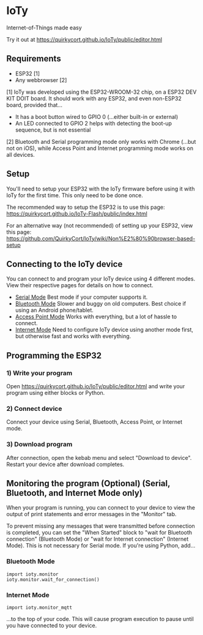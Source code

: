 # IoTy

Internet-of-Things made easy

Try it out at https://quirkycort.github.io/IoTy/public/editor.html

## Requirements

* ESP32 [1]
* Any webbrowser [2]

[1] IoTy was developed using the ESP32-WROOM-32 chip, on a ESP32 DEV KIT DOIT board.
It should work with any ESP32, and even non-ESP32 board, provided that...

* It has a boot button wired to GPIO 0 (...either built-in or external)
* An LED connected to GPIO 2 helps with detecting the boot-up sequence, but is not essential

[2] Bluetooth and Serial programming mode only works with Chrome (...but not on iOS), while Access Point and Internet programming mode works on all devices.

## Setup

You'll need to setup your ESP32 with the IoTy firmware before using it with IoTy for the first time.
This only need to be done once.

The recommended way to setup the ESP32 is to use this page: https://quirkycort.github.io/IoTy-Flash/public/index.html

For an alternative way (not recommended) of setting up your ESP32, view this page: https://github.com/QuirkyCort/IoTy/wiki/Non%E2%80%90browser-based-setup

## Connecting to the IoTy device

You can connect to and program your IoTy device using 4 different modes.
View their respective pages for details on how to connect.

* [Serial Mode](https://github.com/QuirkyCort/IoTy/wiki/Connecting-via-Serial-mode) Best mode if your computer supports it.
* [Bluetooth Mode](https://github.com/QuirkyCort/IoTy/wiki/Connecting-via-Bluetooth-mode) Slower and buggy on old computers. Best choice if using an Android phone/tablet.
* [Access Point Mode](https://github.com/QuirkyCort/IoTy/wiki/Connecting-via-Access-Point-mode) Works with everything, but a lot of hassle to connect.
* [Internet Mode](https://github.com/QuirkyCort/IoTy/wiki/Connecting-via-Internet-Mode) Need to configure IoTy device using another mode first, but otherwise fast and works with everything.

## Programming the ESP32

### 1) Write your program

Open https://quirkycort.github.io/IoTy/public/editor.html and write your program using either blocks or Python.

### 2) Connect device

Connect your device using Serial, Bluetooth, Access Point, or Internet mode.

### 3) Download program

After connection, open the kebab menu and select "Download to device".
Restart your device after download completes.

## Monitoring the program (Optional) (Serial, Bluetooth, and Internet Mode only)

When your program is running, you can connect to your device to view the output of print statements and error messages in the "Monitor" tab.

To prevent missing any messages that were transmitted before connection is completed, you can set the "When Started" block to "wait for Bluetooth connection" (Bluetooth Mode) or "wait for Internet connection" (Internet Mode).
This is not necessary for Serial mode.
If you're using Python, add...

### Bluetooth Mode
```
import ioty.monitor
ioty.monitor.wait_for_connection()
```

### Internet Mode
```
import ioty.monitor_mqtt
```

...to the top of your code.
This will cause program execution to pause until you have connected to your device.
